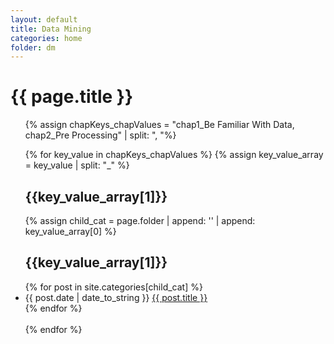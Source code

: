 ```yaml
---
layout: default
title: Data Mining
categories: home
folder: dm
---
```


<h1>{{ page.title }}</h1>
<ul class="posts">

{% assign chapKeys_chapValues = "chap1_Be Familiar With Data, chap2_Pre Processing"  | split: ", "%}

{% for key_value in chapKeys_chapValues  %}
	{% assign key_value_array = key_value | split: "_" %}
	<h2>{{key_value_array[1]}}</h2>
  	{% assign child_cat = page.folder | append: '\' | append: key_value_array[0] %}
	<h2>{{key_value_array[1]}}</h2>
  	{% for post in site.categories[child_cat] %}
  		<li>
  			<span>
  			{{ post.date | date_to_string }}
  		</span> 
  		<a href="{{ post.url }}" title="{{ post.title }}">{{ post.title }}</a>
  	</li>
  	{% endfor %}  
  	<br>
{% endfor %}


 
